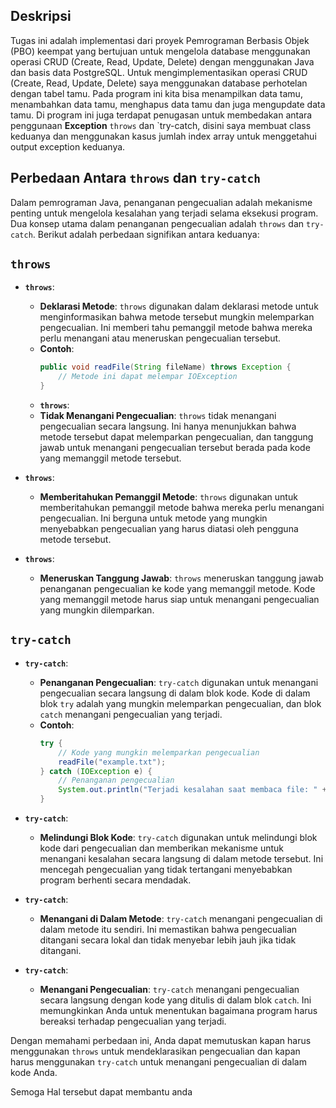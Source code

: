 ## Deskripsi
Tugas ini adalah implementasi dari proyek Pemrograman Berbasis Objek (PBO) keempat yang bertujuan untuk mengelola database menggunakan operasi CRUD (Create, Read, Update, Delete) dengan menggunakan Java dan basis data PostgreSQL.
Untuk mengimplementasikan operasi CRUD (Create, Read, Update, Delete) saya menggunakan database perhotelan dengan tabel tamu. Pada program ini kita bisa menampilkan data tamu, menambahkan data tamu, menghapus data tamu dan juga mengupdate data tamu.
Di program ini juga terdapat penugasan untuk membedakan antara  penggunaan **Exception**  `throws` dan `try-catch, disini saya membuat class keduanya dan menggunakan kasus jumlah index array untuk menggetahui output exception keduanya.

## Perbedaan Antara `throws` dan `try-catch`

Dalam pemrograman Java, penanganan pengecualian adalah mekanisme penting untuk mengelola kesalahan yang terjadi selama eksekusi program. Dua konsep utama dalam penanganan pengecualian adalah `throws` dan `try-catch`. Berikut adalah perbedaan signifikan antara keduanya:
## `throws`
- **`throws`**: 
  - **Deklarasi Metode**: `throws` digunakan dalam deklarasi metode untuk menginformasikan bahwa metode tersebut mungkin melemparkan pengecualian. Ini memberi tahu pemanggil metode bahwa mereka perlu menangani atau meneruskan pengecualian tersebut.
  - **Contoh**:
    ```java
    public void readFile(String fileName) throws Exception {
        // Metode ini dapat melempar IOException
    }
    ```
  - **`throws`**:
  - **Tidak Menangani Pengecualian**: `throws` tidak menangani pengecualian secara langsung. Ini hanya menunjukkan bahwa metode tersebut dapat melemparkan pengecualian, dan tanggung jawab untuk menangani pengecualian tersebut berada pada kode yang memanggil metode tersebut.

- **`throws`**:
  - **Memberitahukan Pemanggil Metode**: `throws` digunakan untuk memberitahukan pemanggil metode bahwa mereka perlu menangani pengecualian. Ini berguna untuk metode yang mungkin menyebabkan pengecualian yang harus diatasi oleh pengguna metode tersebut.

- **`throws`**:
  - **Meneruskan Tanggung Jawab**: `throws` meneruskan tanggung jawab penanganan pengecualian ke kode yang memanggil metode. Kode yang memanggil metode harus siap untuk menangani pengecualian yang mungkin dilemparkan.
## `try-catch`
- **`try-catch`**:
  - **Penanganan Pengecualian**: `try-catch` digunakan untuk menangani pengecualian secara langsung di dalam blok kode. Kode di dalam blok `try` adalah yang mungkin melemparkan pengecualian, dan blok `catch` menangani pengecualian yang terjadi.
  - **Contoh**:
    ```java
    try {
        // Kode yang mungkin melemparkan pengecualian
        readFile("example.txt");
    } catch (IOException e) {
        // Penanganan pengecualian
        System.out.println("Terjadi kesalahan saat membaca file: " + e.getMessage());
    }
    ```
- **`try-catch`**:
  - **Melindungi Blok Kode**: `try-catch` digunakan untuk melindungi blok kode dari pengecualian dan memberikan mekanisme untuk menangani kesalahan secara langsung di dalam metode tersebut. Ini mencegah pengecualian yang tidak tertangani menyebabkan program berhenti secara mendadak.
    
- **`try-catch`**:
  - **Menangani di Dalam Metode**: `try-catch` menangani pengecualian di dalam metode itu sendiri. Ini memastikan bahwa pengecualian ditangani secara lokal dan tidak menyebar lebih jauh jika tidak ditangani.

- **`try-catch`**:
  - **Menangani Pengecualian**: `try-catch` menangani pengecualian secara langsung dengan kode yang ditulis di dalam blok `catch`. Ini memungkinkan Anda untuk menentukan bagaimana program harus bereaksi terhadap pengecualian yang terjadi.

Dengan memahami perbedaan ini, Anda dapat memutuskan kapan harus menggunakan `throws` untuk mendeklarasikan pengecualian dan kapan harus menggunakan `try-catch` untuk menangani pengecualian di dalam kode Anda.

Semoga Hal tersebut dapat membantu anda 
